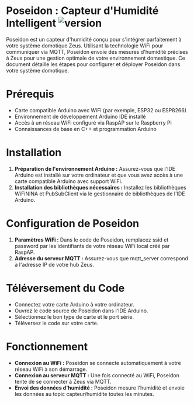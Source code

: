 # Poseidon : Capteur d'Humidité Intelligent ![version](https://img.shields.io/badge/Version-0.2-green)

Poseidon est un capteur d'humidité conçu pour s'intégrer parfaitement à votre système domotique Zeus. Utilisant la technologie WiFi pour communiquer via MQTT, Poseidon envoie des mesures d'humidité précises à Zeus pour une gestion optimale de votre environnement domestique. Ce document détaille les étapes pour configurer et déployer Poseidon dans votre système domotique.

# Prérequis

* Carte compatible Arduino avec WiFi (par exemple, ESP32 ou ESP8266)
* Environnement de développement Arduino IDE installé
* Accès à un réseau WiFi configuré via RaspAP sur le Raspberry Pi
* Connaissances de base en C++ et programmation Arduino

# Installation

1. **Préparation de l'environnement Arduino :** Assurez-vous que l'IDE Arduino est installé sur votre ordinateur et que vous avez accès à une carte compatible Arduino avec support WiFi.
2. **Installation des bibliothèques nécessaires :** Installez les bibliothèques WiFiNINA et PubSubClient via le gestionnaire de bibliothèques de l'IDE Arduino.

# Configuration de Poseidon

1. **Paramètres WiFi :** Dans le code de Poseidon, remplacez ssid et password par les identifiants de votre réseau WiFi local créé par RaspAP.
2. **Adresse du serveur MQTT :** Assurez-vous que mqtt_server correspond à l'adresse IP de votre hub Zeus.

# Téléversement du Code

* Connectez votre carte Arduino à votre ordinateur.
* Ouvrez le code source de Poseidon dans l'IDE Arduino.
* Sélectionnez le bon type de carte et le port série.
* Téléversez le code sur votre carte.

# Fonctionnement

* **Connexion au WiFi :** Poseidon se connecte automatiquement à votre réseau WiFi à son démarrage.
* **Connexion au serveur MQTT :** Une fois connecté au WiFi, Poseidon tente de se connecter à Zeus via MQTT.
* **Envoi des données d'humidité :** Poseidon mesure l'humidité et envoie les données au topic capteur/humidite toutes les minutes.
